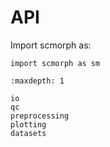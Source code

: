 # API

Import scmorph as:

```
import scmorph as sm
```

```{toctree}
:maxdepth: 1

io
qc
preprocessing
plotting
datasets
```
